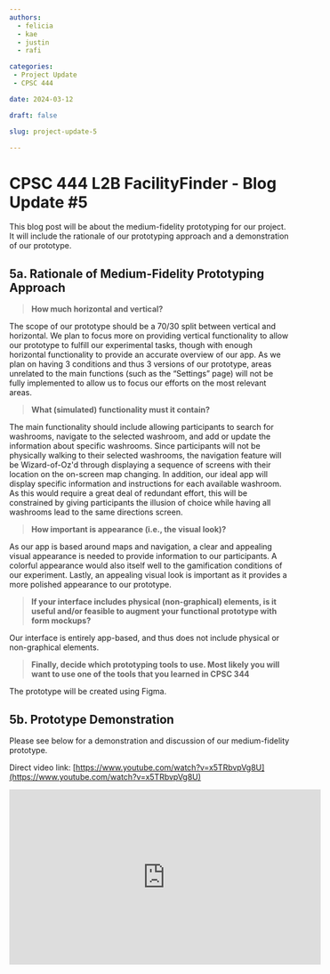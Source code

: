 ```yaml
---
authors:
  - felicia
  - kae
  - justin
  - rafi

categories:
 - Project Update
 - CPSC 444

date: 2024-03-12

draft: false

slug: project-update-5

---
```


# CPSC 444 L2B FacilityFinder - Blog Update #5

This blog post will be about the medium-fidelity prototyping for our project. It will include the rationale of our prototyping approach and a demonstration of our prototype.

<!-- more -->

## 5a. Rationale of Medium-Fidelity Prototyping Approach

> **How much horizontal and vertical?**

The scope of our prototype should be a 70/30 split between vertical and horizontal. We plan to focus more on providing vertical functionality to allow our prototype to fulfill our experimental tasks, though with enough horizontal functionality to provide an accurate overview of our app. As we plan on having 3 conditions and thus 3 versions of our prototype, areas unrelated to the main functions (such as the “Settings” page) will not be fully implemented to allow us to focus our efforts on the most relevant areas. 

> **What (simulated) functionality must it contain?**

The main functionality should include allowing participants to search for washrooms, navigate to the selected washroom, and add or update the information about specific washrooms. Since participants will not be physically walking to their selected washrooms, the navigation feature will be Wizard-of-Oz'd through displaying a sequence of screens with their location on the on-screen map changing. In addition, our ideal app will display specific information and instructions for each available washroom. As this would require a great deal of redundant effort, this will be constrained by giving participants the illusion of choice while having all washrooms lead to the same directions screen.  

> **How important is appearance (i.e., the visual look)?**

As our app is based around maps and navigation, a clear and appealing visual appearance is needed to provide information to our participants. A colorful appearance would also itself well to the gamification conditions of our experiment. Lastly, an appealing visual look is important as it provides a more polished appearance to our prototype. 

> **If your interface includes physical (non-graphical) elements, is it useful and/or feasible to augment your functional prototype with form mockups?**

Our interface is entirely app-based, and thus does not include physical or non-graphical elements.  

> **Finally, decide which prototyping tools to use. Most likely you will want to use one of the tools that you learned in CPSC 344**

The prototype will be created using Figma.


## 5b. Prototype Demonstration

Please see below for a demonstration and discussion of our medium-fidelity prototype.

Direct video link: [https://www.youtube.com/watch?v=x5TRbvpVg8U](https://www.youtube.com/watch?v=x5TRbvpVg8U)

<iframe width="560" height="315" src="https://www.youtube-nocookie.com/embed/x5TRbvpVg8U?si=TWAB5G6LSHJ8-zah" title="YouTube video player" frameborder="0" allow="accelerometer; autoplay; clipboard-write; encrypted-media; gyroscope; picture-in-picture; web-share" allowfullscreen></iframe>
